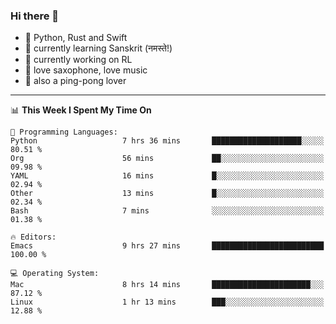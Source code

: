 ### Hi there 👋

- 📙 Python, Rust and Swift
- 🌱 currently learning Sanskrit (नमस्ते!)
- 🔭 currently working on RL
- 🎷 love saxophone, love music
- 🏓 also a ping-pong lover

<!--
**ZiqinGong/ZiqinGong** is a ✨ _special_ ✨ repository because its `README.md` (this file) appears on your GitHub profile.

Here are some ideas to get you started:

- 🔭 I’m currently working on ...
- 🌱 I’m currently learning ...
- 👯 I’m looking to collaborate on ...
- 🤔 I’m looking for help with ...
- 💬 Ask me about ...
- 📫 gongzq0301@sjtu.edu.cn
- 😄 Pronouns: ...
- ⚡ Fun fact: ...
-->

---

<!--START_SECTION:waka-->
📊 **This Week I Spent My Time On** 

```text
💬 Programming Languages: 
Python                   7 hrs 36 mins       ████████████████████░░░░░   80.51 % 
Org                      56 mins             ██░░░░░░░░░░░░░░░░░░░░░░░   09.98 % 
YAML                     16 mins             █░░░░░░░░░░░░░░░░░░░░░░░░   02.94 % 
Other                    13 mins             █░░░░░░░░░░░░░░░░░░░░░░░░   02.34 % 
Bash                     7 mins              ░░░░░░░░░░░░░░░░░░░░░░░░░   01.38 % 

🔥 Editors: 
Emacs                    9 hrs 27 mins       █████████████████████████   100.00 % 

💻 Operating System: 
Mac                      8 hrs 14 mins       ██████████████████████░░░   87.12 % 
Linux                    1 hr 13 mins        ███░░░░░░░░░░░░░░░░░░░░░░   12.88 % 
```


<!--END_SECTION:waka-->
